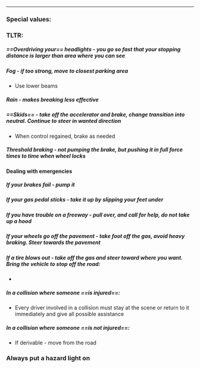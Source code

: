***
### Special values:

### TLTR:

##### ==Overdriving your== headlights - you go so fast that your stopping distance is larger than area where you can see 

##### Fog - if too strong, move to closest parking area
- Use lower beams 

##### Rain - makes breaking less effective 

##### ==Skids== - take off the accelerator and brake, change transition into neutral. Continue to steer in wanted direction
- When control regained, brake as needed

##### Threshold braking - not pumping the brake, but pushing it in full force times to time when wheel locks

#### Dealing with emergencies

##### If your brakes fail - **pump it**

##### If your gas pedal sticks - take it up by slipping your feet under 

##### If you have trouble on a freeway - pull over, and call for help, do not take up a hood 

##### If your wheels go off the pavement - take foot off the gas, avoid heavy braking. Steer towards the pavement 

##### If a tire blows out - take off the gas and steer toward where you want. Bring the vehicle to stop off the road:
- 

##### In a collision where someone ==is injured==: 
- Every driver involved in a collision must stay at the scene or return to it immediately and give all possible assistance

##### In a collision where someone ==is **not** injured==: 
- If derivable - move from the road 

### Always put a hazard light on
